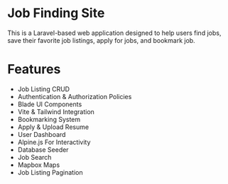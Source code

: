 # Job Finding Site

This is a Laravel-based web application designed to help users find jobs, save their favorite job listings, apply for jobs, and bookmark job. 

# Features
- Job Listing CRUD
- Authentication & Authorization Policies
- Blade UI Components
- Vite & Tailwind Integration
- Bookmarking System
- Apply & Upload Resume
- User Dashboard
- Alpine.js For Interactivity
- Database Seeder
- Job Search
- Mapbox Maps
- Job Listing Pagination
